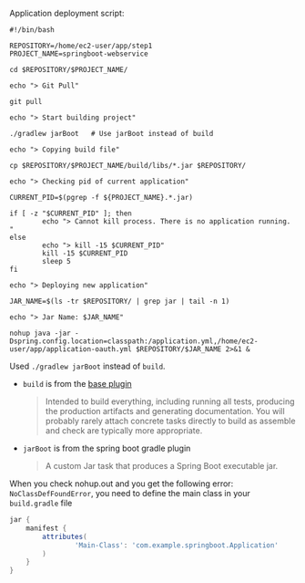 
Application deployment script:
```shell
#!/bin/bash

REPOSITORY=/home/ec2-user/app/step1
PROJECT_NAME=springboot-webservice

cd $REPOSITORY/$PROJECT_NAME/

echo "> Git Pull"

git pull

echo "> Start building project"

./gradlew jarBoot   # Use jarBoot instead of build

echo "> Copying build file"

cp $REPOSITORY/$PROJECT_NAME/build/libs/*.jar $REPOSITORY/

echo "> Checking pid of current application"

CURRENT_PID=$(pgrep -f ${PROJECT_NAME}.*.jar)

if [ -z "$CURRENT_PID" ]; then
        echo "> Cannot kill process. There is no application running. "
else
        echo "> kill -15 $CURRENT_PID"
        kill -15 $CURRENT_PID
        sleep 5
fi

echo "> Deploying new application"

JAR_NAME=$(ls -tr $REPOSITORY/ | grep jar | tail -n 1)

echo "> Jar Name: $JAR_NAME"

nohup java -jar -Dspring.config.location=classpath:/application.yml,/home/ec2-user/app/application-oauth.yml $REPOSITORY/$JAR_NAME 2>&1 &
```


Used `./gradlew jarBoot` instead of `build`.
* `build` is from the [base plugin](https://docs.gradle.org/current/userguide/base_plugin.html)
    > Intended to build everything, including running all tests, producing the production artifacts and generating documentation. You will probably rarely attach concrete tasks directly to build as assemble and check are typically more appropriate.
* `jarBoot` is from the spring boot gradle plugin
    > A custom Jar task that produces a Spring Boot executable jar.


When you check nohup.out and you get the following error: `NoClassDefFoundError`, you need to define the main class in your `build.gradle` file
```groovy
jar {
    manifest {
        attributes(
                'Main-Class': 'com.example.springboot.Application'
        )
    }
}
```